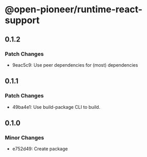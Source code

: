# @open-pioneer/runtime-react-support

## 0.1.2

### Patch Changes

-   9eac5c9: Use peer dependencies for (most) dependencies

## 0.1.1

### Patch Changes

-   49ba4e1: Use build-package CLI to build.

## 0.1.0

### Minor Changes

-   e752d49: Create package

